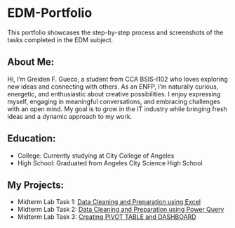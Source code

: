 # EDM-Portfolio 
This portfolio showcases the step-by-step process and screenshots of the tasks completed in the EDM subject.  

## About Me:  
Hi, I’m Greiden F. Gueco, a student from CCA BSIS-I102 who loves exploring new ideas and connecting with others. As an ENFP, I’m naturally curious, energetic, and enthusiastic about creative possibilities. I enjoy expressing myself, engaging in meaningful conversations, and embracing challenges with an open mind. My goal is to grow in the IT industry while bringing fresh ideas and a dynamic approach to my work.  

## Education:  
- College: Currently studying at City College of Angeles
- High School: Graduated from Angeles City Science High School 

## My Projects:
- Midterm Lab Task 1: [Data Cleaning and Preparation using Excel](https://github.com/Greidengueco/EDM-Portfolio/blob/main/Midterm%20Lab%20Task%201/task1.md)
- Midterm Lab Task 2: [Data Cleaning and Preparation using Power Query](https://github.com/Greidengueco/EDM-Portfolio/blob/main/Midterm%20Lab%20Task%202/task2.md)
- Midterm Lab Task 3: [Creating PIVOT TABLE and DASHBOARD](https://github.com/Greidengueco/EDM-Portfolio/blob/main/Midterm%20Lab%20Task%203/task3.md)
